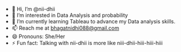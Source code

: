 - 👋 Hi, I’m @nii-dhii
- 👀 I’m interested in Data Analysis and probability
- 🌱 I’m currently learning Tableau to advance my Data analysis skills.
- 📫 Reach me at bhagatnidhi088@gmail.com
- 😄 Pronouns: She/Her
- ⚡ Fun fact: Talking with nii-dhii is more like niii-dhii-hiii-hiii-hiii

<!--- 💞️ I’m looking to collaborate on ... --->
<!---
nii-dhii/nii-dhii is a ✨ special ✨ repository because its `README.md` (this file) appears on your GitHub profile.
You can click the Preview link to take a look at your changes.
--->

